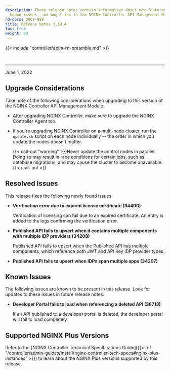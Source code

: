 ```yaml
---
description: These release notes contain information about new features, improvements,
  known issues, and bug fixes in the NGINX Controller API Management Module.
nd-docs: DOCS-888
title: Release Notes 3.19.4
toc: true
weight: 93
---
```


{{< include "controller/apim-rn-preamble.md" >}}

&nbsp;

---

June 1, 2022

## Upgrade Considerations

Take note of the following considerations when upgrading to this version of the NGINX Controller API Management Module:

- After upgrading NGINX Controller, make sure to upgrade the NGINX Controller Agent too.

- If you're upgrading NGINX Controller on a multi-node cluster, run the `update.sh` script on each node individually -- the order in which you update the nodes doesn't matter.

  {{< call-out "warning" >}}Never update the control nodes in parallel. Doing so may result in race conditions for certain jobs, such as database migrations, and may cause the cluster to become unavailable.{{< /call-out >}}

## Resolved Issues

This release fixes the following newly found issues:

- **Verification error due to expired license certificate (34400)**

  Verification of licensing can fail due to an expired certificate. An entry is added to the logs confirming the verification error.

- **Published API fails to upsert when it contains multiple components with multiple IDP providers (34208)**

  Published API fails to upsert when the Published API has multiple components, which reference both JWT and API Key IDP provider types.

- **Published API fails to upsert when IDPs span multiple apps (34207)**

## Known Issues

The following issues are known to be present in this release. Look for updates to these issues in future release notes.

- **Developer Portal fails to load when referencing a deleted API (38713)**

  If an API published to a developer portal is deleted, the developer portal will fail to load completely.

## Supported NGINX Plus Versions

Refer to the [NGINX Controller Technical Specifications Guide]({{< ref "/controller/admin-guides/install/nginx-controller-tech-specs#nginx-plus-instances" >}}) to learn about the NGINX Plus versions supported by this release.
